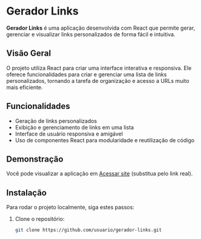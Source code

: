 # Gerador Links
**Gerador Links** é uma aplicação desenvolvida com React que permite gerar, gerenciar e visualizar links personalizados de forma fácil e intuitiva.

## Visão Geral
O projeto utiliza React para criar uma interface interativa e responsiva. Ele oferece funcionalidades para criar e gerenciar uma lista de links personalizados, tornando a tarefa de organização e acesso a URLs muito mais eficiente.

## Funcionalidades
- Geração de links personalizados
- Exibição e gerenciamento de links em uma lista
- Interface de usuário responsiva e amigável
- Uso de componentes React para modularidade e reutilização de código

## Demonstração
Você pode visualizar a aplicação em [Acessar site](https://gerador-de-link.netlify.app/) (substitua pelo link real).

## Instalação
Para rodar o projeto localmente, siga estes passos:

1. Clone o repositório:
   ```bash
   git clone https://github.com/usuario/gerador-links.git
